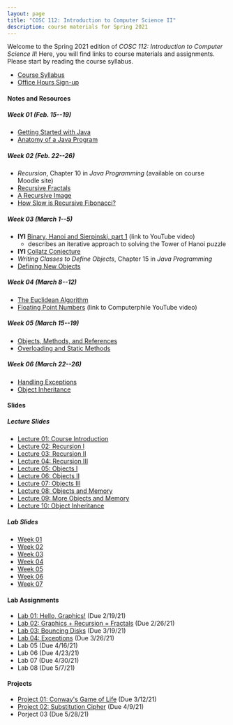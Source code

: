 ```yaml
---
layout: page
title: "COSC 112: Introduction to Computer Science II"
description: course materials for Spring 2021
---
```


Welcome to the Spring 2021 edition of *COSC 112: Introduction to Computer Science II*! Here, you will find links to course materials and assignments. Please start by reading the course syllabus.

- [Course Syllabus](./syllabus/)
- [Office Hours Sign-up](https://docs.google.com/document/d/1zElhsgBedfaoenn1uyz5OQZ7cQPK1-pvDuuk3fL1vxs/edit?usp=sharing)

#### Notes and Resources

##### Week 01 (Feb. 15--19)

- [Getting Started with Java](./notes/getting-started-java/)
- [Anatomy of a Java Program](./notes/anatomy-of-java-program/)

##### Week 02 (Feb. 22--26)

- *Recursion*, Chapter 10 in *Java Programming* (available on course Moodle site)
- [Recursive Fractals](/teaching/2021s-cosc-112/notes/recursive-fractals/)
- [A Recursive Image](/teaching/2021s-cosc-112/notes/recursive-image/)
- [How Slow is Recursive Fibonacci?](/teaching/2021s-cosc-112/notes/recursive-fibonacci/)

##### Week 03 (March 1--5)

- **IYI** [Binary, Hanoi and Sierpinski, part 1](https://www.youtube.com/watch?v=2SUvWfNJSsM) (link to YouTube video)
    + describes an iterative approach to solving the Tower of Hanoi puzzle
- **IYI** [Collatz Conjecture](./notes/collatz-conjecture/)
- *Writing Classes to Define Objects*, Chapter 15 in *Java Programming*
- [Defining New Objects](./notes/defining-new-objects/)

##### Week 04 (March 8--12)

- [The Euclidean Algorithm](./notes/euclidean-algorithm/)
- [Floating Point Numbers](https://www.youtube.com/watch?v=PZRI1IfStY0) (link to Computerphile YouTube video)

##### Week 05 (March 15--19)

- [Objects, Methods, and References](./notes/objects-methods-references/)
- [Overloading and Static Methods](./notes/overloading-and-static-methods/)

##### Week 06 (March 22--26)

- [Handling Exceptions](./notes/handling-exceptions/)
- [Object Inheritance](./notes/object-inheritance/)

#### Slides

##### Lecture Slides

- [Lecture 01: Course Introduction](./slides/lec01-introduction/)
- [Lecture 02: Recursion I](./slides/lec02-recursion-1/)
- [Lecture 03: Recursion II](./slides/lec03-recursion-2/)
- [Lecture 04: Recursion III](./slides/lec04-recursion-3/)
- [Lecture 05: Objects I](./slides/lec05-objects-1/)
- [Lecture 06: Objects II](./slides/lec06-objects-2/)
- [Lecture 07: Objects III](./slides/lec07-objects-3/)
- [Lecture 08: Objects and Memory](./slides/lec08-objects-and-memory/)
- [Lecture 09: More Objects and Memory](./slides/lec09-more-objects-and-memory/)
- [Lecture 10: Object Inheritance](./slides/lec10-object-inheritance/)

##### Lab Slides

- [Week 01](./slides/lab01)
- [Week 02](./slides/lab02)
- [Week 03](./slides/project01/)
- [Week 04](./slides/lab-week04/)
- [Week 05](./slides/lab-week05/)
- [Week 06](./slides/lab-week06/)
- [Week 07](./slides/lab-week07/)

#### Lab Assignments

- [Lab 01: Hello, Graphics!](./labs/01-hello-graphics/) (Due 2/19/21)
- [Lab 02: Graphics + Recursion = Fractals](./labs/02-recursive-graphics/) (Due 2/26/21)
- [Lab 03: Bouncing Disks](./labs/03-bouncing-disks/) (Due 3/19/21)
- [Lab 04: Exceptions](./labs/04-exceptions/) (Due 3/26/21)
- Lab 05 (Due 4/16/21)
- Lab 06 (Due 4/23/21)
- Lab 07 (Due 4/30/21)
- Lab 08 (Due 5/7/21)

#### Projects

- [Project 01: Conway's Game of Life](./projects/01-game-of-life/) (Due 3/12/21)
- [Project 02: Substitution Cipher](./projects/02-substitution-cipher/) (Due 4/9/21)
- Porject 03 (Due 5/28/21)
